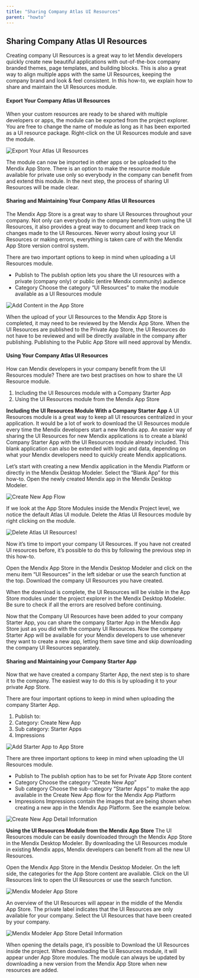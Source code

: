 ```yaml
---
title: "Sharing Company Atlas UI Resources"
parent: "howto"
---
```


## Sharing Company Atlas UI Resources
Creating company UI Resources is a great way to let Mendix developers quickly create new beautiful applications with out-of-the-box company branded themes, page templates, and building blocks. This is also a great way to align multiple apps with the same UI Resources, keeping the company brand and look & feel consistent. In this how-to, we explain how to share and maintain the UI Resources module.

#### Export Your Company Atlas UI Resources

When your custom resources are ready to be shared with multiple developers or apps, the module can be exported from the project explorer. You are free to change the name of module as long as it has been exported as a UI resource package. Right-click on the UI Resources module and save the module.

![Export Your Atlas UI Resources](attachments/howto/sharing_export_uiresources.png)

The module can now be imported in other apps or be uploaded to the Mendix App Store. There is an option to make the resource module available for private use only so everybody in the company can benefit from and extend this module. In the next step, the process of sharing UI Resources will be made clear.

#### Sharing and Maintaining Your Company Atlas UI Resources

The Mendix App Store is a great way to share UI Resources throughout your company. Not only can everybody in the company benefit from using the UI Resources, it also provides a great way to document and keep track on changes made to the UI Resources. Never worry about losing your UI Resources or making errors, everything is taken care of with the Mendix App Store version control system.

There are two important options to keep in mind when uploading a UI Resources module.

* Publish to
  The publish option lets you share the UI resources with a private (company only) or public (entire Mendix community) audience
* Category
  Choose the category “UI Resources” to make the module available as a UI Resources module

![Add Content in the App Store](attachments/howto/sharing_appstore_addcontent.png)

When the upload of your UI Resources to the Mendix App Store is completed, it may need to be reviewed by the Mendix App Store. When the UI Resources are published to the Private App Store, the UI Resources do not have to be reviewed and will be directly available in the company after publishing. Publishing to the Public App Store will need approval by Mendix.

#### Using Your Company Atlas UI Resources

How can Mendix developers in your company benefit from the UI Resources module? There are two best practises on how to share the UI Resource module.

1. Including the UI Resources module with a Company Starter App
2. Using the UI Resources module from the Mendix App Store

__Including the UI Resources Module With a Company Starter App__
A UI Resources module is a great way to keep all UI resources centralized in your application. It would be a lot of work to download the UI Resources module every time the Mendix developers start a new Mendix app. An easier way of sharing the UI Resources for new Mendix applications is to create a blankl Company Starter App with the UI Resources module already included. This blank application can also be extended with logic and data, depending on what your Mendix developers need to quickly create Mendix applications.

Let’s start with creating a new Mendix application in the Mendix Platform or directly in the Mendix Desktop Modeler. Select the “Blank App” for this how-to. Open the newly created Mendix app in the Mendix Desktop Modeler.

![Create New App Flow](attachments/howto/sharing_createnewapp.png)

If we look at the App Store Modules inside the Mendix Project level, we notice the default Atlas UI module. Delete the Atlas UI Resources module by right clicking on the module.

![Delete Atlas UI Resources](attachments/howto/sharing_delete_module.png)!

Now it’s time to import your company UI Resources. If you have not created UI resources before, it’s possible to do this by following the previous step in this how-to.

Open the Mendix App Store in the Mendix Desktop Modeler and click on the menu item “UI Resources” in the left sidebar or use the search function at the top. Download the company UI Resources you have created.

When the download is complete, the UI Resources will be visible in the App Store modules under the project explorer in the Mendix Desktop Modeler. Be sure to check if all the errors are resolved before continuing.

Now that the Company UI Resources have been added to your company Starter App, you can share the company Starter App in the Mendix App Store just as you did with the company UI Resources. Now the company Starter App will be available for your Mendix developers to use whenever they want to create a new app, letting them save time and skip downloading the company UI Resources separately.

#### Sharing and Maintaining your Company Starter App

Now that we have created a company Starter App, the next step is to share it to the company. The easiest way to do this is by uploading it to your private App Store.

There are four important options to keep in mind when uploading the company Starter App.

1. Publish to:
2. Category: Create New App
3. Sub category: Starter Apps
4. Impressions

![Add Starter App to App Store](attachments/howto/sharing_appstore_addcontent_starterapp.png)

There are three important options to keep in mind when uploading the UI Resources module.

* Publish to
  The publish option has to be set for Private App Store content
* Category
  Choose the category “Create New App”
* Sub category
  Choose the sub-category “Starter Apps” to make the app available in the Create New App flow for the Mendix App Platform
* Impressions
  Impressions contain the images that are being shown when creating a new app in the Mendix App Platform. See the example below.

![Create New App Detail Information](attachments/howto/sharing_createnewapp_detail.png)

__Using the UI Resources Module from the Mendix App Store__
The UI Resources module can be easily downloaded through the Mendix App Store in the Mendix Desktop Modeler. By downloading the UI Resources module in existing Mendix apps, Mendix developers can benefit from all the new UI Resources.

Open the Mendix App Store in the Mendix Desktop Modeler. On the left side, the categories for the App Store content are available. Click on the UI Resources link to open the UI Resources or use the search function.

![Mendix Modeler App Store](attachments/howto/sharing_appstore_modeler.png)

An overview of the UI Resources will appear in the middle of the Mendix App Store. The private label indicates that the UI Resources are only available for your company. Select the UI Resources that have been created by your company.

![Mendix Modeler App Store Detail Information](attachments/howto/sharing_appstoredetail_modeler.png)

When opening the details page, it’s possible to Download the UI Resources inside the project. When downloading the UI Resources module, it will appear under App Store modules. The module can always be updated by downloading a new version from the Mendix App Store when new resources are added.
